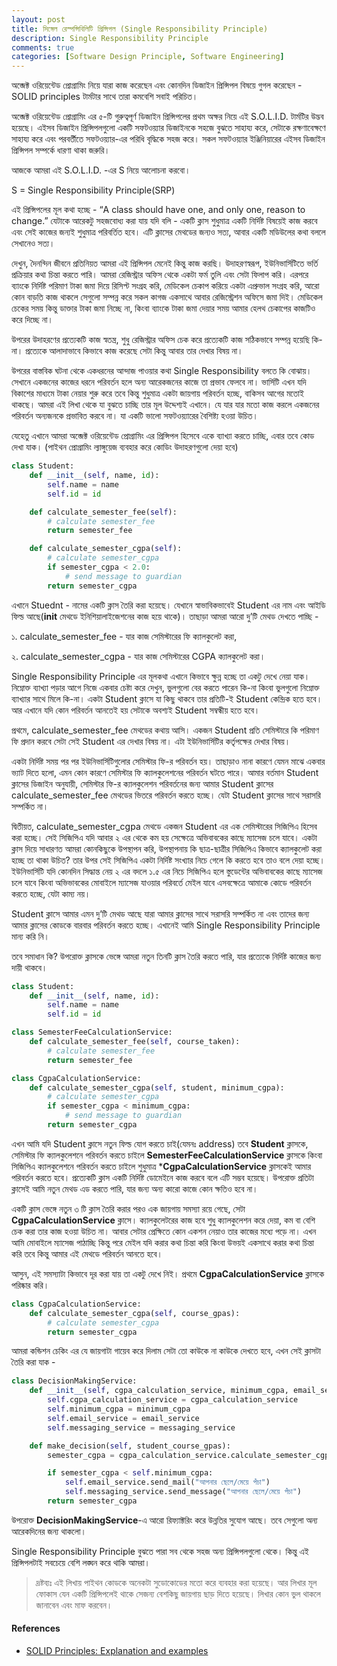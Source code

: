 ```yaml
---
layout: post
title: সিঙ্গেল রেস্পন্সিবিলিটি প্রিন্সিপল (Single Responsibility Principle)
description: Single Responsibility Principle
comments: true
categories: [Software Design Principle, Software Engineering]
---
```


অব্জেক্ট ওরিয়েন্টেড প্রোগ্রামিং নিয়ে যারা কাজ করেছেন এবং কোনদিন ডিজাইন প্রিন্সিপল বিষয়ে গুগল করেছেন - SOLID principles টার্মটার সাথে তারা কমবেশি সবাই পরিচিত।

অব্জেক্ট ওরিয়েন্টেড প্রোগ্রামিং এর ৫-টি গুরুত্বপূর্ণ ডিজাইন প্রিন্সিপলের প্রথম অক্ষর নিয়ে এই S.O.L.I.D. টার্মটির উদ্ভব হয়েছে। এইসব ডিজাইন প্রিন্সিপলগুলো একটি সফটওয়্যার ডিজাইনকে সহজে বুঝতে সাহায্য করে, সেটাকে রক্ষণাবেক্ষণে সাহায্য করে এবং পরবর্তীতে সফটওয়্যার-এর পরিধি বৃদ্ধিকে সহজ করে। সকল সফটওয়্যার ইঞ্জিনিয়ারের এইসব ডিজাইন প্রিন্সিপল সম্পর্কে ধারণা থাকা জরুরি।

আজকে আমরা এই S.O.L.I.D. -এর S নিয়ে আলোচনা করবো।

S = Single Responsibility Principle(SRP)

এই প্রিন্সিপলের মূল কথা হচ্ছে - “A class should have one, and only one, reason to change.” যেটাকে আরেকটু সহজবোধ্য করা যায় যদি বলি - একটি ক্লাস শুধুমাত্র একটি নির্দিষ্ট বিষয়েই কাজ করবে এবং সেই কাজের জন্যই শুধুমাত্র পরিবর্তিত হবে। এটি ক্লাসের মেথডের জন্যও সত্য, আবার একটি মডিউলের কথা বললে সেখানেও সত্য।

দেখুন, দৈনন্দিন জীবনে প্রতিনিয়ত আমরা এই প্রিন্সিপল মেনেই কিন্তু কাজ করছি। উদাহরণস্বরূপ, ইউনিভার্সিটিতে ভর্তি প্রক্রিয়ার কথা চিন্তা করতে পারি। আমরা রেজিস্ট্রার অফিস থেকে একটা ফর্ম তুলি এবং সেটা ফিলাপ করি। এরপরে ব্যাংকে নির্দিষ্ট পরিমাণ টাকা জমা দিয়ে রিসিপ্ট সংগ্রহ করি, মেডিকেল চেকাপ করিয়ে একটা এপ্রুভাল সংগ্রহ করি, আরো কোন বাড়তি কাজ থাকলে সেগুলো সম্পন্ন করে সকল কাগজ একসাথে আবার রেজিস্ট্রেশন অফিসে জমা দিই। মেডিকেল চেকের সময় কিন্তু ডাক্তার টাকা জমা নিচ্ছে না, কিংবা ব্যাংকে টাকা জমা দেয়ার সময় আমার হেলথ চেকাপের কাজটিও করে দিচ্ছে না।

উপরের উদাহরণের প্রত্যেকটি কাজ স্বতন্ত্র, শুধু রেজিস্ট্রার অফিস চেক করে প্রত্যেকটি কাজ সঠিকভাবে সম্পন্ন হয়েছি কি-না। প্রত্যেকে আলাদাভাবে কিভাবে কাজ করেছে সেটা কিন্তু আবার তার দেখার বিষয় না।

উপরের বাস্তবিক ঘটনা থেকে একধরনের আন্দাজ পাওয়ার কথা Single Responsibility বলতে কি বোঝায়। সেখানে একজনের কাজের ধরনে পরিবর্তন হলে অন্য আরেকজনের কাজে তা প্রভাব ফেলবে না। ভার্সিটি এখন যদি বিকাশের মাধ্যমে টাকা নেয়ার শুরু করে তবে কিন্তু শুধুমাত্র একটা জায়গায় পরিবর্তন হচ্ছে, বাকিসব আগের মতোই থাকছে। আমরা এই লিখা থেকে যা বুঝতে চাচ্ছি তার মূল উদ্দেশ্যই এখানে। যে যার যার মতো কাজ করলে একজনের পরিবর্তন অন্যজনকে প্রভাবিত করবে না। যা একটি ভালো সফটওয়্যারের বৈশিষ্ট্য হওয়া উচিত।

যেহেতু এখানে আমরা অব্জেক্ট ওরিয়েন্টেড প্রোগ্রামিং এর প্রিন্সিপল হিসেবে একে ব্যাখ্যা করতে চাচ্ছি, এবার তবে কোড দেখা যাক।
(পাইথন প্রোগ্রামিং ল্যাঙ্গুয়েজ ব্যবহার করে কোডিং উদাহরণগুলো দেয়া হবে)

```python
class Student:
    def __init__(self, name, id):
        self.name = name
        self.id = id

    def calculate_semester_fee(self):
        # calculate semester_fee
        return semester_fee

    def calculate_semester_cgpa(self):
        # calculate semester_cgpa
        if semester_cgpa < 2.0:
            # send message to guardian
        return semester_cgpa
```

এখানে Stuednt - নামের একটি ক্লাস তৈরি করা হয়েছে। যেখানে স্বাভাবিকভাবেই Student এর নাম এবং আইডি ফিল্ড আছে(__init__ মেথডে ইনিশিয়ালাইজেশনের কাজ হয়ে থাকে)। তাছাড়া আমরা আরো দু’টি মেথড দেখতে পাচ্ছি -

১. calculate_semester_fee - যার কাজ সেমিস্টারের ফি ক্যালকুলেট করা,

২. calculate_semester_cgpa - যার কাজ সেমিস্টারের CGPA ক্যালকুলেট করা।

Single Responsibility Principle এর মূলকথা এখানে কিভাবে ক্ষুন্ন হচ্ছে তা একটু দেখে নেয়া যাক। নিম্নোক্ত ব্যাখ্যা পড়ার আগে নিজে একবার চেষ্টা করে দেখুন, ভুলগুলো বের করতে পারেন কি-না কিংবা ভুলগুলো নিম্নোক্ত ব্যাখ্যার সাথে মিলে কি-না।
একটা Student ক্লাসে যা কিছু থাকবে তার প্রতিটি-ই Student কেন্দ্রিক হতে হবে। আর এখানে যদি কোন পরিবর্তন আনতেই হয় সেটাকে অবশ্যই Student সম্বন্ধীয় হতে হবে।

প্রথমে, calculate_semester_fee মেথডের কথায় আসি। একজন Student প্রতি সেমিস্টারে কি পরিমাণ ফি প্রদান করবে সেটা সেই Student এর দেখার বিষয় না। এটা ইউনিভার্সিটির কর্তৃপক্ষের দেখার বিষয়।

একটা নির্দিষ্ট সময় পর পর ইউনিভার্সিটিগুলোর সেমিস্টার ফি-র পরিবর্তন হয়। তাছাড়াও নানা কারণে যেমন মাঝে একবার ভ্যাট দিতে হলো, এমন কোন কারণে সেমিস্টার ফি ক্যালকুলেশনের পরিবর্তন ঘটতে পারে। আমার বর্তমান Student ক্লাসের ডিজাইন অনুযায়ী, সেমিস্টার ফি-র ক্যালকুলেশন পরিবর্তনের জন্য আমার Student ক্লাসের calculate_semester_fee মেথডের ভিতরে পরিবর্তন করতে হচ্ছে। যেটা Student ক্লাসের সাথে সরাসরি সম্পর্কিত না।

দ্বিতীয়ত, calculate_semester_cgpa মেথডে একজন Student এর এক সেমিস্টারের সিজিপিএ হিসেব করা হচ্ছে। সেই সিজিপিএ যদি আবার ২ এর থেকে কম হয় সেক্ষেত্রে অভিবাবকের কাছে ম্যাসেজ চলে যাবে। একটা ক্লাস দিয়ে সাধারণত আমরা কোনকিছুকে উপস্থাপন করি, উপস্থাপনায় কি ছাত্র-ছাত্রীর সিজিপিএ কিভাবে ক্যালকুলেট করা হচ্ছে তা থাকা উচিত? তার উপর সেই সিজিপিএ একটা নির্দিষ্ট সংখ্যার নিচে গেলে কি করতে হবে তাও বলে দেয়া হচ্ছে। ইউনিভার্সিটি যদি কোনদিন সিদ্ধান্ত নেয় ২ এর বদলে ১.৫ এর নিচে সিজিপিএ হলে স্তুডেন্টের অভিবাবকের কাছে ম্যাসেজ চলে যাবে কিংবা অভিভাবকের মোবাইলে ম্যাসেজ যাওয়ার পরিবর্তে মেইল যাবে  এসবক্ষেত্রে আমাকে কোডে পরিবর্তন করতে হচ্ছে, যেটা কাম্য নয়।

Student ক্লাসে আমার এমন দু’টি মেথড আছে যারা আমার ক্লাসের সাথে সরাসরি সম্পর্কিত না এবং তাদের জন্য আমার ক্লাসের কোডকে বারবার পরিবর্তন করতে হচ্ছে। এখানেই আমি Single Responsibility Principle মান্য করি নি।

তবে সমাধান কি?
উপরোক্ত ক্লাসকে ভেঙ্গে আমরা নতুন তিনটি ক্লাস তৈরি করতে পারি, যার প্রত্যেকে নির্দিষ্ট কাজের জন্য দায়ী থাকবে।

```python
class Student:
    def __init__(self, name, id):
        self.name = name
        self.id = id

class SemesterFeeCalculationService:
    def calculate_semester_fee(self, course_taken):
        # calculate semester_fee
        return semester_fee

class CgpaCalculationService:
    def calculate_semester_cgpa(self, student, minimum_cgpa):
        # calculate semester_cgpa
        if semester_cgpa < minimum_cgpa:
            # send message to guardian
        return semester_cgpa
```

এখন আমি যদি Student ক্লাসে নতুন ফিল্ড যোগ করতে চাই(যেমনঃ address) তবে **Student** ক্লাসকে, সেমিস্টার ফি ক্যালকুলেশনে পরিবর্তন করতে চাইলে **SemesterFeeCalculationService**  ক্লাসকে কিংবা সিজিপিএ ক্যালকুলেশনে পরিবর্তন করতে চাইলে শুধুমাত্র ***CgpaCalculationService** ক্লাসকেই আমার পরিবর্তন করতে হবে। প্রত্যেকটি ক্লাস একটি নির্দিষ্ট ডোমেইনে কাজ করবে বলে এটি সম্ভব হয়েছে। উপরোক্ত প্রতিটা ক্লাসেই আমি নতুন মেথড এড করতে পারি, যার জন্য অন্য কারো কাজে কোন ক্ষতিও হবে না।

একটি ক্লাস ভেঙ্গে নতুন ৩ টি ক্লাস তৈরি করার পরও এক জায়গায় সমস্যা রয়ে গেছে, সেটা **CgpaCalculationService** ক্লাসে। ক্যালকুলেটরের কাজ হবে শুধু ক্যালকুলেশন করে দেয়া, কম বা বেশি চেক করা তার কাজ হওয়া উচিত না। আবার সেটার প্রেক্ষিতে কোন একশন নেয়াও তার কাজের মধ্যে পড়ে না। এখন আমি মোবাইলে ম্যাসেজ পাঠাচ্ছি কিন্তু পরে মেইল যদি করার কথা চিন্তা করি কিংবা উভয়ই একসাথে করার কথা চিন্তা করি তবে কিন্তু আমার এই মেথডে পরিবর্তন আনতে হবে।

আসুন, এই সমস্যাটা কিভাবে দূর করা যায় তা একটু দেখে নিই। প্রথমে **CgpaCalculationService** ক্লাসকে পরিষ্কার করি।

```python
class CgpaCalculationService:
    def calculate_semester_cgpa(self, course_gpas):
        # calculate semester_cgpa
        return semester_cgpa
```

আমরা কন্ডিশন চেকিং এর যে জায়গাটা গায়েব করে দিলাম সেটা তো কাউকে না কাউকে দেখতে হবে, এখন সেই ক্লাসটা তৈরি করা যাক -

```python
class DecisionMakingService:
    def __init__(self, cgpa_calculation_service, minimum_cgpa, email_service, message_service):
        self.cgpa_calculation_service = cgpa_calculation_service
        self.minimum_cgpa = minimum_cgpa
        self.email_service = email_service
        self.messaging_service = messaging_service

    def make_decision(self, student_course_gpas):
        semester_cgpa = cgpa_calculation_service.calculate_semester_cgpa(student_course_gpas)

        if semester_cgpa < self.minimum_cgpa:
            self.email_service.send_mail("আপনার ছেলে/মেয়ে পঁচা")
            self.messaging_service.send_message("আপনার ছেলে/মেয়ে পঁচা")
        return semester_cgpa
```

উপরোক্ত **DecisionMakingService**-এ আরো রিফ্যাক্টরিং করে উন্নতির সুযোগ আছে। তবে সেগুলো অন্য আরেকদিনের জন্য থাকলো।

Single Responsibility Principle বুঝতে পারা সব থেকে সহজ অন্য প্রিন্সিপলগুলো থেকে। কিন্তু এই প্রিন্সিপলটাই সবচেয়ে বেশি লঙ্ঘন করে থাকি আমরা।

>দ্রষ্টব্যঃ এই লিখায় পাইথন কোডকে অনেকটা সুডোকোডের মতো করে ব্যবহার করা হয়েছে। আর লিখার মূল ফোকাস যেন একটি প্রিন্সিপলেই থাকে সেজন্য বেশকিছু জায়গায় ছাড় দিতে হয়েছে। লিখার কোন ভুল থাকলে জানাবেন এবং মাফ করবেন।

#### References

- [SOLID Principles: Explanation and examples](https://itnext.io/solid-principles-explanation-and-examples-715b975dcad4)